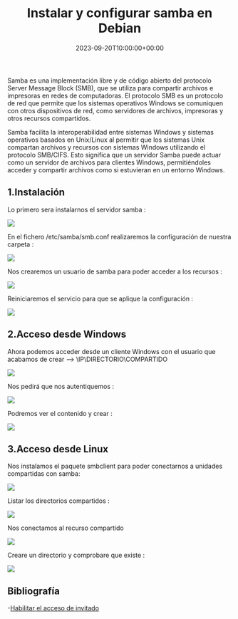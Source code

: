 ﻿---
title: "Instalar y configurar samba en Debian"
date: 2023-09-20T10:00:00+00:00
description: Instalar y configurar samba en Debian
tags: [Debian 12,Sistemas,ISO,ASO]
hero: images/sistemas/samba_debian/portada.png
---
<!-- Google tag (gtag.js) -->
<script async src="https://www.googletagmanager.com/gtag/js?id=G-GVDYVWJLRH"></script>
<script>
  window.dataLayer = window.dataLayer || [];
  function gtag(){dataLayer.push(arguments);}
  gtag('js', new Date());

  gtag('config', 'G-GVDYVWJLRH');
</script>

Samba es una implementación libre y de código abierto del protocolo Server Message Block (SMB), que se utiliza para compartir archivos e impresoras en redes de computadoras. El protocolo SMB es un protocolo de red que permite que los sistemas operativos Windows se comuniquen con otros dispositivos de red, como servidores de archivos, impresoras y otros recursos compartidos.

Samba facilita la interoperabilidad entre sistemas Windows y sistemas operativos basados en Unix/Linux al permitir que los sistemas Unix compartan archivos y recursos con sistemas Windows utilizando el protocolo SMB/CIFS. Esto significa que un servidor Samba puede actuar como un servidor de archivos para clientes Windows, permitiéndoles acceder y compartir archivos como si estuvieran en un entorno Windows.

## 1.Instalación

Lo primero sera instalarnos el servidor samba :

![](../img/Aspose.Words.7699cd74-f258-4715-a7b4-6d378b49c946.001.png)

En el fichero  /etc/samba/smb.conf  realizaremos la configuración de nuestra carpeta :

![](../img/Aspose.Words.7699cd74-f258-4715-a7b4-6d378b49c946.002.png)

Nos crearemos un usuario de samba para poder acceder a los recursos :

![](../img/Aspose.Words.7699cd74-f258-4715-a7b4-6d378b49c946.003.png)

Reiniciaremos el servicio para que se aplique la configuración :

![](../img/Aspose.Words.7699cd74-f258-4715-a7b4-6d378b49c946.004.png)

## 2.Acceso desde Windows

Ahora podemos acceder desde un cliente Windows con el usuario que acabamos de crear -–> \\IP\DIRECTORIO\COMPARTIDO

![](../img/Aspose.Words.7699cd74-f258-4715-a7b4-6d378b49c946.005.png)

Nos pedirá que nos autentiquemos  :

![](../img/Aspose.Words.7699cd74-f258-4715-a7b4-6d378b49c946.006.png)

Podremos ver el contenido y crear :

![](../img/Aspose.Words.7699cd74-f258-4715-a7b4-6d378b49c946.007.png)

## 3.Acceso desde Linux

Nos instalamos el paquete smbclient para poder conectarnos a unidades compartidas con samba:

![](../img/Aspose.Words.7699cd74-f258-4715-a7b4-6d378b49c946.008.png)

Listar los directorios compartidos :

![](../img/Aspose.Words.7699cd74-f258-4715-a7b4-6d378b49c946.009.png)

Nos conectamos al recurso compartido

![](../img/Aspose.Words.7699cd74-f258-4715-a7b4-6d378b49c946.010.png)

Creare un directorio y comprobare que existe :

![](../img/Aspose.Words.7699cd74-f258-4715-a7b4-6d378b49c946.011.png)

## Bibliografía

-[Habilitar el acceso de invitado](https://learn.microsoft.com/es-es/troubleshoot/windows-client/networking/cannot-access-shared-folder-file-explorer)

